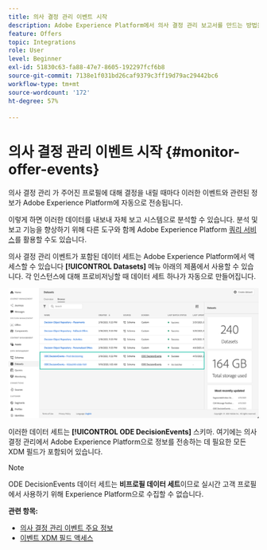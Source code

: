 ```yaml
---
title: 의사 결정 관리 이벤트 시작
description: Adobe Experience Platform에서 의사 결정 관리 보고서를 만드는 방법을 알아봅니다.
feature: Offers
topic: Integrations
role: User
level: Beginner
exl-id: 51830c63-fa88-47e7-8605-192297fcf6b8
source-git-commit: 7138e1f031bd26caf9379c3ff19d79ac29442bc6
workflow-type: tm+mt
source-wordcount: '172'
ht-degree: 57%

---
```


# 의사 결정 관리 이벤트 시작 {#monitor-offer-events}

의사 결정 관리 가 주어진 프로필에 대해 결정을 내릴 때마다 이러한 이벤트와 관련된 정보가 Adobe Experience Platform에 자동으로 전송됩니다.

이렇게 하면 이러한 데이터를 내보내 자체 보고 시스템으로 분석할 수 있습니다. 분석 및 보고 기능을 향상하기 위해 다른 도구와 함께 Adobe Experience Platform [쿼리 서비스](https://experienceleague.adobe.com/docs/experience-platform/query/home.html?lang=ko)를 활용할 수도 있습니다.

의사 결정 관리 이벤트가 포함된 데이터 세트는 Adobe Experience Platform에서 액세스할 수 있습니다 **[!UICONTROL Datasets]** 메뉴 아래의 제품에서 사용할 수 있습니다. 각 인스턴스에 대해 프로비저닝할 때 데이터 세트 하나가 자동으로 만들어집니다.

![](../../assets/events-datasets-list.png)

이러한 데이터 세트는 **[!UICONTROL ODE DecisionEvents]** 스키마. 여기에는 의사 결정 관리에서 Adobe Experience Platform으로 정보를 전송하는 데 필요한 모든 XDM 필드가 포함되어 있습니다.

>[!NOTE]
>
>ODE DecisionEvents 데이터 세트는 **비프로필 데이터 세트**&#x200B;이므로 실시간 고객 프로필에서 사용하기 위해 Experience Platform으로 수집할 수 없습니다.

**관련 항목:**

* [의사 결정 관리 이벤트 주요 정보](../reports/key-information.md)
* [이벤트 XDM 필드 액세스](../reports/xdm-fields.md)
